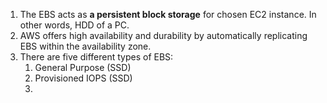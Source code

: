 1.  The EBS acts as **a persistent block storage** for chosen EC2 instance. In other words, HDD of a PC.
2.  AWS offers high availability and durability by automatically replicating EBS within the availability zone.
3.  There are five different types of EBS:
    1.  General Purpose (SSD)
    2.  Provisioned IOPS (SSD)
    3.  
